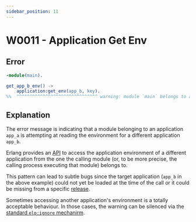 ```yaml
---
sidebar_position: 11
---
```


# W0011 - Application Get Env

## Error

```erlang title="/app_a/src/main.erl"
-module(main).

get_app_b_env() ->
    application:get_env(app_b, key).
%%  ^^^^^^^^^^^^^^^^^^^^^^^^^^^^^^^ warning: module `main` belongs to app `app_a`, but reads env for `app_b`
```

## Explanation

The error message is indicating that a module belonging to an application `app_a` is attempting at reading the environment for a different application `app_b`.

Erlang provides an [API](https://www.erlang.org/doc/man/application#get_env-2) to access the application environment of a different application from the one the calling module (or, to be more precise, the calling process executing that module) belongs to.

This pattern can lead to subtle bugs since the target application (`app_b` in the above example) could not yet be loaded at the time of the call or it could be missing from a specific [release](https://www.erlang.org/doc/design_principles/release_structure.html).

Sometimes accessing another application's environment is a totally acceptable behaviour. In those cases, the warning can be silenced via the [standard `elp:ignore` mechanirm](../erlang-error-index.mdx#ignoring-diagnostics).
